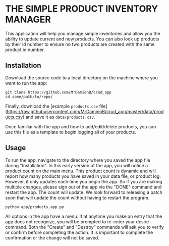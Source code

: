 # THE SIMPLE PRODUCT INVENTORY MANAGER

This application will help you manage simple inventories and allow you the ability to update
current and new products.  You can also look up products by their id number to ensure no two products are created with the same product id number.

## Installation

Download the source code to a local directory on the machine where you want to run the app:

```shell
git clone https://github.com/MrDamienB/crud_app
cd some/path/to/repo/
```

Finally, download the [example `products.csv` file] (https://raw.githubusercontent.com/MrDamienB/crud_app/master/data/products.csv) and save it as `data/products.csv`.

Once familiar with the app and how to add/edit/delete products, you can use this file
as a template to begin logging all of your products.

## Usage
To run the app, navigate to the directory where you saved the app file during "Installation".
In this early version of the app, you will notice a product count on  the main menu.  This
product count is dynamic and will report how many products you have saved in your data file, or
product log.  However, it only updates each time you begin the app.  So if you are making
multiple changes, please sign out of the app via the "DONE" command and restart the app.  The
count will update.  We look forward to releasing a patch soon that will update the count without
having to restart the program.

```shell
python app/products_app.py
```
All options in the app have a menu.  If at anytime you make an entry that the app does not
recognize, you will be prompted to re-enter your desire command.  Both the "Create" and "Destroy"
commands will ask you to verify or confirm before completing the action.  It is important to
complete the confirmation or the change will not be saved.
